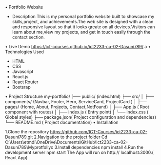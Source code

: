 •	Portfolio Website

-	Description
This is my personal portfolio website built to showcase my skills,project, and achievements.The web site is designed with a clean and responsive layout so that it looks greate on all devices.Visitors can learn about me,view my projects, and get in touch easily through the contact section.

•	Live Demo
 https://ict-courses.github.io/ict2233-ca-02-Dasuni789/
a
•	Technologies Used
-	HTML
-	CSS
-	Javascript
-	React.js
-	React Router
-	Bootsrap

•	Project Structure
my-portfolio/
├── public/ (index.html)
├── src/ 
│ ├── components/ (Navbar, Footer, Hero, ServiceCard, ProjectCard )
│ ├── pages/ (Home, About, Projects, Contact,NotFound)
│ ├── App.js ( Root component with routes)
│ ├── index.js ( Entry point)
│ └── index.css ( Global styles)
├── package.json( Project configuration and dependencies)
└── README.md ( Project documentation)
•	Installation

1.Clone the repository
   https://github.com/ICT-Courses/ict2233-ca-02-Dasuni789.git
2.Navigation to the project folder
   Cd C:\Users\etmdi\OneDrive\Documents\GitHub\ict2233-ca-02-Dasuni789\Myprotfoliyo
3.Install dependencies
	npm install
4.Run the development server
   npm start
The App will run on http:// localhost:3000.( React App)

